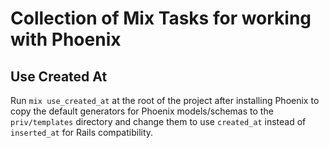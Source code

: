 # Collection of Mix Tasks for working with Phoenix

## Use Created At
Run `mix use_created_at` at the root of the project after installing Phoenix to copy the default generators for
Phoenix models/schemas to the `priv/templates` directory and change them to use `created_at` instead of
`inserted_at` for Rails compatibility.